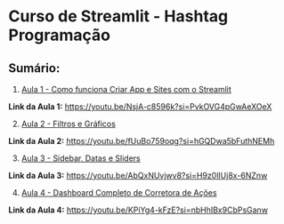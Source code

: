 # Curso de Streamlit - Hashtag Programação

## Sumário:

1. [Aula 1 - Como funciona Criar App e Sites com o Streamlit](aula1_hastag.md)

**Link da Aula 1:** https://youtu.be/NsjA-c8596k?si=PvkOVG4pGwAeXOeX

2. [Aula 2 - Filtros e Gráficos](aula2_hastag.md)

**Link da Aula 2:** https://youtu.be/fUuBo759oqg?si=hGQDwa5bFuthNEMh

3. [Aula 3 - Sidebar, Datas e Sliders](aula3_hastag.md)

**Link da Aula 3:** https://youtu.be/AbQxNUvjwv8?si=H9z0lIUj8x-6NZnw

4. [Aula 4 - Dashboard Completo de Corretora de Ações](aula4_hastag.md)

**Link da Aula 4:** https://youtu.be/KPiYg4-kFzE?si=nbHhIBx9CbPsGanw